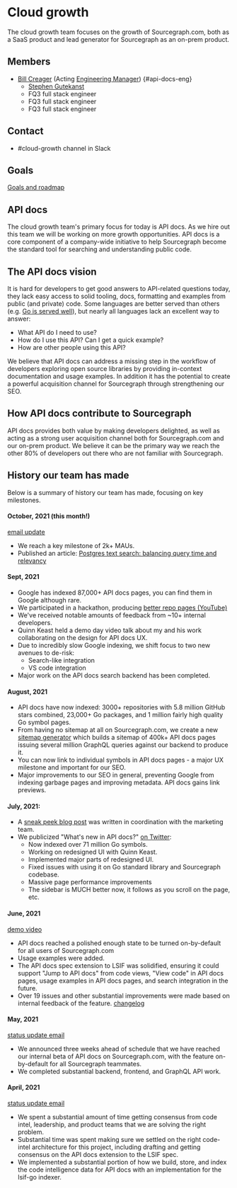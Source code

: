 # Cloud growth

The cloud growth team focuses on the growth of Sourcegraph.com, both as a SaaS product and lead generator for Sourcegraph as an on-prem product.

## Members

- [Bill Creager](../../../../team/index.md#bill-creager) (Acting [Engineering Manager](../../roles.md#engineering-manager)) {#api-docs-eng}
  - [Stephen Gutekanst](../../../../team/index.md#stephen-gutekanst)
  - FQ3 full stack engineer
  - FQ3 full stack engineer
  - FQ3 full stack engineer

## Contact

- #cloud-growth channel in Slack

## Goals

[Goals and roadmap](../../../../strategy-goals/strategy/cloud/growth/index.md)

## API docs

The cloud growth team's primary focus for today is API docs. As we hire out this team we will be working on more growth opportunities. API docs is a core component of a company-wide initiative to help Sourcegraph become the standard tool for searching and understanding public code.

## The API docs vision

It is hard for developers to get good answers to API-related questions today, they lack easy access to solid tooling, docs, formatting and examples from public (and private) code. Some languages are better served than others (e.g. [Go is served well](https://pkg.go.dev)), but nearly all languages lack an excellent way to answer:

- What API do I need to use?
- How do I use this API? Can I get a quick example?
- How are other people using this API?

We believe that API docs can address a missing step in the workflow of developers exploring open source libraries by providing in-context documentation and usage examples. In addition it has the potential to create a powerful acquisition channel for Sourcegraph through strengthening our SEO.

## How API docs contribute to Sourcegraph

API docs provides both value by making developers delighted, as well as acting as a strong user acquisition channel both for Sourcegraph.com and our on-prem product. We believe it can be the primary way we reach the other 80% of developers out there who are not familiar with Sourcegraph.

## History our team has made

Below is a summary of history our team has made, focusing on key milestones.

#### October, 2021 (this month!)

[email update](https://user-images.githubusercontent.com/3173176/137404711-02a48d1f-047c-431c-8fab-02439440f345.png)

- We reach a key milestone of 2k+ MAUs.
- Published an article: [Postgres text search: balancing query time and relevancy](https://about.sourcegraph.com/blog/postgres-text-search-balancing-query-time-and-relevancy/)

#### Sept, 2021

- Google has indexed 87,000+ API docs pages, you can find them in Google although rare.
- We participated in a hackathon, producing [better repo pages (YouTube)](https://youtu.be/sgqtPb8ubAw)
- We've received notable amounts of feedback from ~10+ internal developers.
- Quinn Keast held a demo day video talk about my and his work collaborating on the design for API docs UX.
- Due to incredibly slow Google indexing, we shift focus to two new avenues to de-risk:
  - Search-like integration
  - VS code integration
- Major work on the API docs search backend has been completed.

#### August, 2021

- API docs have now indexed: 3000+ repositories with 5.8 million GitHub stars combined, 23,000+ Go packages, and 1 million fairly high quality Go symbol pages.
- From having no sitemap at all on Sourcegraph.com, we create a new [sitemap generator](https://github.com/sourcegraph/sourcegraph/tree/main/cmd/sitemap) which builds a sitemap of 400k+ API docs pages issuing several million GraphQL queries against our backend to produce it.
- You can now link to individual symbols in API docs pages - a major UX milestone and important for our SEO.
- Major improvements to our SEO in general, preventing Google from indexing garbage pages and improving metadata. API docs gains link previews.

#### July, 2021:

- A [sneak peek blog post](https://about.sourcegraph.com/blog/api-documentation-for-all-your-code/) was written in coordination with the marketing team.
- We publicized "What's new in API docs?" [on Twitter](https://twitter.com/slimsag/status/1425998256039813123):
  - Now indexed over 71 million Go symbols.
  - Working on redesigned UI with Quinn Keast.
  - Implemented major parts of redesigned UI.
  - Fixed issues with using it on Go standard library and Sourcegraph codebase.
  - Massive page performance improvements
  - The sidebar is MUCH better now, it follows as you scroll on the page, etc.

#### June, 2021

[demo video](https://drive.google.com/file/d/126LLrQanXH7rHr0d8d_qvmnSpdefBa2V/view)

- API docs reached a polished enough state to be turned on-by-default for all users of Sourcegraph.com
- Usage examples were added.
- The API docs spec extension to LSIF was solidified, ensuring it could support "Jump to API docs" from code views, "View code" in API docs pages, usage examples in API docs pages, and search integration in the future.
- Over 19 issues and other substantial improvements were made based on internal feedback of the feature. [changelog](https://github.com/sourcegraph/sourcegraph/blob/main/CHANGELOG.md#api-docs-experimental)

#### May, 2021

[status update email](https://user-images.githubusercontent.com/3173176/119178234-46897500-ba22-11eb-84cd-cb05fd837921.png)

- We announced three weeks ahead of schedule that we have reached our internal beta of API docs on Sourcegraph.com, with the feature on-by-default for all Sourcegraph teammates.
- We completed substantial backend, frontend, and GraphQL API work.

#### April, 2021

[status update email](https://user-images.githubusercontent.com/3173176/119178044-09bd7e00-ba22-11eb-8463-7ea39295806b.png)

- We spent a substantial amount of time getting consensus from code intel, leadership, and product teams that we are solving the right problem.
- Substantial time was spent making sure we settled on the right code-intel architecture for this project, including drafting and getting consensus on the API docs extension to the LSIF spec.
- We implemented a substantial portion of how we build, store, and index the code intelligence data for API docs with an implementation for the lsif-go indexer.
